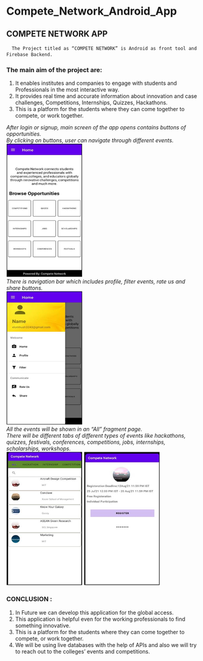# Compete_Network_Android_App

## COMPETE NETWORK APP
      The Project titled as “COMPETE NETWORK” is Android as front tool and Firebase Backend. 

### The main aim of the project are:
1. It enables institutes and companies to engage with students and Professionals in the most interactive way.
2. It provides real time and accurate  information about innovation and case challenges, Competitions, Internships, Quizzes, Hackathons.
3. This is a platform for the students where they can come together to compete, or work together.


*After login or signup, main screen of the app opens contains buttons of opportunities.*
<br>
*By clicking on buttons, user can navigate through different events.*
<br>
<img src="https://github.com/shubhb123/Compete_Network_Android_App/blob/main/compete%20network%20app/Photos/Picture1.jpg" width="200px" height="350px">
<br>
*There is navigation bar which includes profile, filter events, rate us and share buttons.*
<br>
<img src="https://github.com/shubhb123/Compete_Network_Android_App/blob/main/compete%20network%20app/Photos/Picture2.jpg" width="200px" height="350px">
<br>
*All the events will be shown in an “All” fragment page.*
<br>
*There will be different tabs of different types of events like hackathons, quizzes, festivals, conferences, competitions, jobs, internships, scholarships, workshops.*
<br>
<img src="https://github.com/shubhb123/Compete_Network_Android_App/blob/main/compete%20network%20app/Photos/Picture3.jpg" width="200px" height="350px">
<img src="https://github.com/shubhb123/Compete_Network_Android_App/blob/main/compete%20network%20app/Photos/Picture4.jpg" width="200px" height="350px">
<br>
### CONCLUSION :
1. In Future we can develop this application for the global access. 
2. This application is helpful even for the working professionals to find something innovative.
3. This is a platform for the students where they can come together to compete, or work together.
4. We will be using live databases with the help of APIs and also we will try to reach out to the colleges’ events and competitions.

